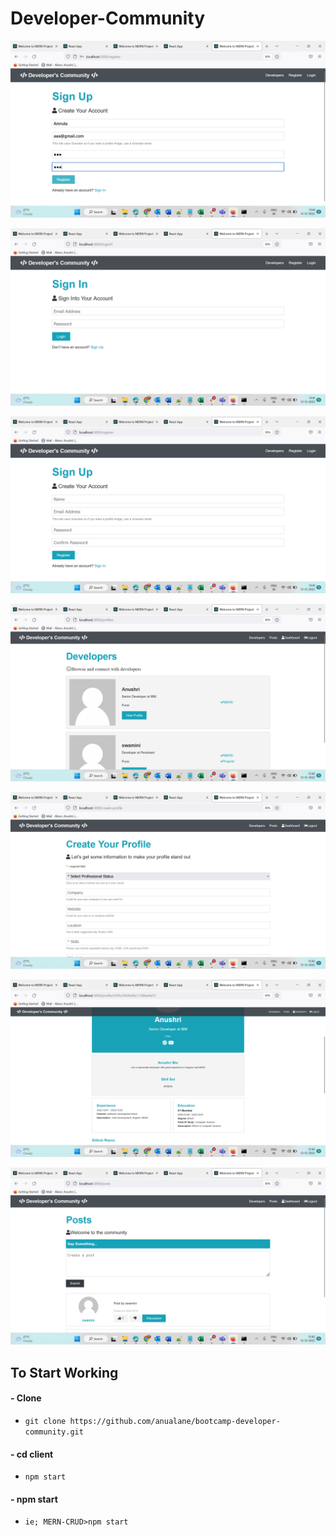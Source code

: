 # Developer-Community

[![Product Name Screen Shot][login-screenshot]](https://example.com)

[![Product Name Screen Shot][register-screenshot]](https://example.com)

[![Product Name Screen Shot][add-child]](https://example.com)



[![Product Name Screen Shot][view-child-1]](https://example.com)

[![Product Name Screen Shot][view-child-2]](https://example.com)

[![Product Name Screen Shot][view-child-3]](https://example.com)


[![Product Name Screen Shot][view-child-4]](https://example.com)



## To Start Working
#### - Clone
- `git clone https://github.com/anualane/bootcamp-developer-community.git`
#### - cd client
- `npm start`
#### - npm start
- `ie; MERN-CRUD>npm start`




[register-screenshot]:https://github.com/anualane/bootcamp-developer-community/blob/main/screenshots/1.png
[login-screenshot]: https://github.com/anualane/bootcamp-developer-community/blob/main/screenshots/2.png
[add-child]: https://github.com/anualane/bootcamp-developer-community/blob/main/screenshots/3.png
[view-child-1]: https://github.com/anualane/bootcamp-developer-community/blob/main/screenshots/4.png
[view-child-2]: https://github.com/anualane/bootcamp-developer-community/blob/main/screenshots/5.png
[view-child-3]: https://github.com/anualane/bootcamp-developer-community/blob/main/screenshots/6.png
[view-child-4]: https://github.com/anualane/bootcamp-developer-community/blob/main/screenshots/7.png
[view-child-5]: https://github.com/anualane/bootcamp-developer-community/blob/main/screenshots/8.png

